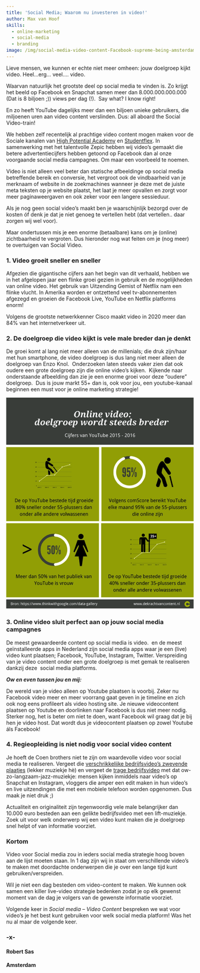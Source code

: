 ```yaml
---
title: 'Social Media; Waarom nu investeren in video!'
author: Max van Hoof
skills:
  - online-marketing
  - social-media
  - branding
image: /img/social-media-video-content-Facebook-supreme-being-amsterdam.png
---
```



Lieve mensen, we kunnen er echte niet meer omheen: jouw doelgroep kijkt video. Heel…erg… veel…. video.

Waarvan natuurlijk het grootste deel op social media te vinden is. Zo krijgt het beeld op Facebook en Snapchat samen meer dan 8.000.000.000.000 (Dat is 8 biljoen ;)) views per dag (!).  Say what? I know right!

En zo heeft YouTube dagelijks meer dan een biljoen unieke gebruikers, die miljoenen uren aan video content verslinden. Dus: all aboard the Social Video-train!

We hebben zelf recentelijk al prachtige video content mogen maken voor de Sociale kanalen van [High Potential Academy](https://www.youtube.com/watch?v=oWI7hzydoII&amp;t=10s) en [Studentflex](https://www.youtube.com/watch?v=vJZIzwlcIlw). In samenwerking met het talentvolle Zepic hebben wij video’s gemaakt die betere advertentiecijfers hebben getoond op Facebook dan al onze voorgaande social media campagnes. Om maar een voorbeeld te noemen.

Video is niet alleen veel beter dan statische afbeeldinge op social media betreffende bereik en conversie, het vergroot ook de vindbaarheid van je merknaam of website in de zoekmachines wanneer je deze met de juiste meta teksten op je website plaatst, het laat je meer opvallen en zorgt voor meer paginaweergaven en ook zeker voor een langere sessieduur.

Als je nog geen social video’s maakt ben je waarschijnlijk bezorgd over de kosten óf denk je dat je niet genoeg te vertellen hebt (dat vertellen.. daar zorgen wij wel voor).

Maar ondertussen mis je een enorme (betaalbare) kans om je (online) zichtbaarheid te vergroten. Dus hieronder nog wat feiten om je (nog meer) te overtuigen van Social Video.

### **1. Video groeit sneller en sneller**

Afgezien die gigantische cijfers aan het begin van dit verhaald, hebben we in het afgelopen jaar een flinke groei gezien in gebruik en de mogelijkheden van online video. Het gebruik van Uitzending Gemist of Netflix nam een flinke vlucht. In Amerika worden er ontzettend veel tv-abonnementen afgezegd en groeien de Facebook Live, YouTube en Netflix platforms enorm!

Volgens de grootste netwerkkenner Cisco maakt video in 2020 meer dan 84% van het internetverkeer uit.

### **2. De doelgroep die video kijkt is vele male breder dan je denkt**

De groei komt al lang niet meer alleen van de millenials; die druk zijn/haar met hun smartphone, de video doelgroep is dus lang niet meer alleen de doelgroep van Enzo Knol.  Onderzoeken laten steeds vaker zien dat ook oudere een grote doelgroep zijn die online video’s kijken.  Kijkende naar onderstaande afbeelding dan zie je een enorme groei voor deze “oudere” doelgroep.  Dus is jouw markt 55+ dan is, ook voor jou, een youtube-kanaal beginnen een must voor je online marketing strategie!

![](/uploads/versions/social-video-marketing-amsterdam---x----865-971x---.png)

### **3. Online video sluit perfect aan op jouw social media campagnes**

De meest gewaardeerde content op social media is video.  en de meest geïnstalleerde apps in Nederland zijn social media apps waar je een (live) video kunt plaatsen; Facebook, YouTube, Instagram, Twitter. Verspreiding van je video content onder een grote doelgroep is met gemak te realiseren dankzij deze  social media platforms.

***Ow en even tussen jou en mij:***

De wereld van je video alleen op Youtube plaatsen is voorbij. Zeker nu Facebook video meer en meer voorrang gaat geven in je timeline en zich ook nog eens profileert als video hosting site. Je nieuwe videocontent plaatsen op Youtube en doorlinken naar Facebook is dus niet meer nodig. Sterker nog, het is beter om niet te doen, want Facebook wil graag dat je bij hen je video host. Dat wordt dus je videocontent plaatsen op zowel Youtube áls Facebook!

### **4. Regieopleiding is niet nodig voor social video content**

Je hoeft de Coen brothers niet te zijn om waardevolle video voor social media te realiseren. Vergeet die [verschrikkelijke bedrijfsvideo’s zwevende plaatjes](https://www.youtube.com/watch?v=Qhf6ASKxPyg&amp;t=56s&amp;index=2&amp;list=PLC82222B39C2A0788) (lekker muziekje hè) en vergeet de [trage bedrijfsvideo](https://www.youtube.com/watch?v=dDWaUWBNVd4&amp;index=7&amp;list=PLC82222B39C2A0788) met dat ow-zo-langzaam-jazz-muziekje: mensen kijken inmiddels naar video’s op Snapchat en Instagram, vloggers die amper een edit maken in hun video’s en live uitzendingen die met een mobiele telefoon worden opgenomen. Dus maak je niet druk ;)

Actualiteit en originaliteit zijn tegenwoordig vele male belangrijker dan 10.000 euro besteden aan een gelikte bedrijfsvideo met een lift-muziekje. Zoek uit voor welk onderwerp wij een video kunt maken die je doelgroep snel helpt of van informatie voorziet.

### **Kortom**

Video voor Social media zou in ieders social media strategie hoog boven aan de lijst moeten staan. In 1 dag zijn wij in staat om verschillende video’s te maken met doordachte onderwerpen die je over een lange tijd kunt gebruiken/verspreiden.

Wil je niet een dag besteden om video-content te maken. We kunnen ook samen een killer live-video strategie bedenken zodat je op elk gewenst moment van de dag je volgers van de gewenste informatie voorziet.

Volgende keer in *Social media – Video Content* bespreken we wat voor video’s je het best kunt gebruiken voor welk social media platform! Was het nu al maar de volgende keer.

### -x-

#### Robert Sas

#### Amsterdam